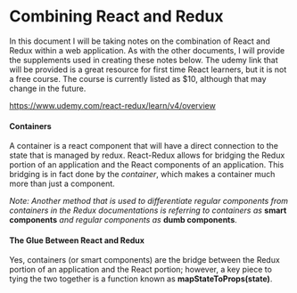# Combining React and Redux
In this document I will be taking notes on the combination of React and Redux within a web application. As with the other documents, I will provide the supplements used in creating these notes below. The udemy link that will be provided is a great resource for first time React learners, but it is not a free course. The course is currently listed as $10, although that may change in the future.

https://www.udemy.com/react-redux/learn/v4/overview

#### Containers
A container is a react component that will have a direct connection to the state that is managed by redux. React-Redux allows for bridging the Redux portion of an application and the React components of an application. This bridging is in fact done by the *container*, which makes a container much more than just a component.

*Note: Another method that is used to differentiate regular components from containers in the Redux documentations is referring to containers as*  **smart components** *and regular components as* **dumb components**.

#### The Glue Between React and Redux
Yes, containers (or smart components) are the bridge between the Redux portion of an application and the React portion; however, a key piece to tying the two together is a function known as **mapStateToProps(state)**.
